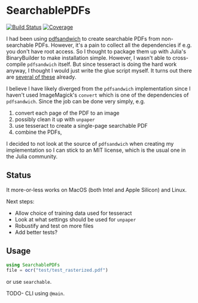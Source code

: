 # SearchablePDFs

[![Build Status](https://github.com/ericphanson/SearchablePDFs.jl/workflows/CI/badge.svg)](https://github.com/ericphanson/SearchablePDFs.jl/actions)
[![Coverage](https://codecov.io/gh/ericphanson/SearchablePDFs.jl/branch/master/graph/badge.svg)](https://codecov.io/gh/ericphanson/SearchablePDFs.jl)

I had been using  [pdfsandwich](http://www.tobias-elze.de/pdfsandwich/) to
create searchable PDFs from non-searchable PDFs. However, it's a pain to collect
all the dependencies if e.g. you don't have root access. So I thought to package
them up with Julia's BinaryBuilder to make installation simple. However, I
wasn't able to cross-compile `pdfsandwich` itself. But since tesseract is doing
the hard work anyway, I thought I would just write the glue script myself. It
turns out there are [several of
these](https://github.com/tesseract-ocr/tessdoc/blob/master/User-Projects-%E2%80%93-3rdParty.md#a-pdf-to-searchable-pdf-tools)
already.

I believe I have likely diverged from the `pdfsandwich` implementation since I
haven't used ImageMagick's `convert` which is one of the dependencies of
`pdfsandwich`. Since the job can be done very simply, e.g.

  1. convert each page of the PDF to an image
  2. possibly clean it up with `unpaper`
  3. use tesseract to create a single-page searchable PDF
  4. combine the PDFs,

I decided to not look at the source of `pdfsandwich` when creating my implementation so I can stick to an MIT
license, which is the usual one in the Julia community.

## Status

It more-or-less works on MacOS (both Intel and Apple Silicon) and Linux.

Next steps:

* Allow choice of training data used for tesseract
* Look at what settings should be used for `unpaper`
* Robustify and test on more files
* Add better tests?

## Usage

```julia
using SearchablePDFs
file = ocr("test/test_rasterized.pdf")
```
or use `searchable`.

TODO- CLI using `@main`.
